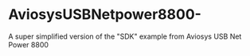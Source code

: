 # AviosysUSBNetpower8800-
A super simplified version of the "SDK" example from Aviosys USB Net Power 8800
